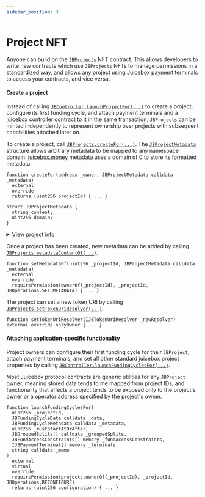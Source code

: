 ```yaml
---
sidebar_position: 3
---
```


# Project NFT

Anyone can build on the [`JBProjects`](/dev/api/contracts/jbprojects) NFT contract. This allows developers to write new contracts which use `JBProjects` NFTs to manage permissions in a standardized way, and allows any project using Juicebox payment terminals to access your contracts, and vice versa. 

#### Create a project

Instead of calling [`JBController.launchProjectFor(...)`](/dev/api/contracts/or-controllers/jbcontroller/write/launchprojectfor.md) to create a project, configure its first funding cycle, and attach payment terminals and a juicebox controller contract to it in the same transaction, `JBProjects` can be minted independently to represent ownership over projects with subsequent capabilities attached later on.

To create a project, call [`JBProjects.createFor(...)`](/dev/api/contracts/jbprojects/write/createfor.md). The [`JBProjectMetadata`](/dev/api/data-structures/jbprojectmetadata.md) structure allows arbitrary metadata to be mapped to any namespace domain. [juicebox.money](https://juicebox.money) metadata uses a domain of 0 to store its formatted metadata.

```
function createFor(address _owner, JBProjectMetadata calldata _metadata)
  external
  override
  returns (uint256 projectId) { ... }
```

```
struct JBProjectMetadata {
  string content;
  uint256 domain;
}
```

<details>

<summary>View project info</summary>

Launching a project will mint a new NFT in the [`JBProjects`](/dev/api/contracts/jbprojects/README.md) contract. The owner can be found using [`JBProjects.ownerOf(...)`](https://docs.openzeppelin.com/contracts/4.x/api/token/erc721#IERC721-ownerOf-uint256-).

```
function ownerOf(uint256 _projectId) external returns (address owner) { ... }
```

The project's metadata can be found using [`JBProjects.metadataContentOf(...)`](/dev/api/contracts/jbprojects/properties/metadatacontentof.md).

```
function metadataContentOf(uint256 _projectId, uint256 _domain)
  external
  view
  returns (string memory) { ... }
```

</details>

Once a project has been created, new metadata can be added by calling [`JBProjects.metadataContentOf(...)`](/dev/api/contracts/jbprojects/properties/metadatacontentof.md).

```
function setMetadataOf(uint256 _projectId, JBProjectMetadata calldata _metadata)
  external
  override
  requirePermission(ownerOf(_projectId), _projectId, JBOperations.SET_METADATA) { ... }
```

The project can set a new token URI by calling [`JBProjects.setTokenUriResolver(...)`](/dev/api/contracts/jbprojects/write/settokenuriresolver.md).

```
function setTokenUriResolver(IJBTokenUriResolver _newResolver) external override onlyOwner { ... }
```

#### Attaching application-specific functionality

Project owners can configure their first funding cycle for their `JBProject`, attach payment terminals, and set all other standard juicebox project properties by calling [`JBController.launchFundingCyclesFor(...)`](/dev/api/contracts/or-controllers/jbcontroller/write/launchfundingcyclesfor.md). 

Most Juicebox protocol contracts are generic utilities for any `JBProject` owner, meaning stored data tends to me mapped from project IDs, and functionality that affects a project tends to be exposed only to the project's owner or a operator address specified by the project's owner.

```
function launchFundingCyclesFor(
  uint256 _projectId,
  JBFundingCycleData calldata _data,
  JBFundingCycleMetadata calldata _metadata,
  uint256 _mustStartAtOrAfter,
  JBGroupedSplits[] calldata _groupedSplits,
  JBFundAccessConstraints[] memory _fundAccessConstraints,
  IJBPaymentTerminal[] memory _terminals,
  string calldata _memo
)
  external
  virtual
  override
  requirePermission(projects.ownerOf(_projectId), _projectId, JBOperations.RECONFIGURE)
  returns (uint256 configuration) { ... }
```
